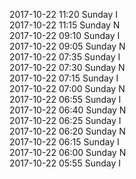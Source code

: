 2017-10-22 11:20 Sunday  I  
2017-10-22 11:15 Sunday  N  
2017-10-22 09:10 Sunday  I  
2017-10-22 09:05 Sunday  N  
2017-10-22 07:35 Sunday  I  
2017-10-22 07:30 Sunday  N  
2017-10-22 07:15 Sunday  I  
2017-10-22 07:00 Sunday  N  
2017-10-22 06:55 Sunday  I  
2017-10-22 06:40 Sunday  N  
2017-10-22 06:25 Sunday  I  
2017-10-22 06:20 Sunday  N  
2017-10-22 06:15 Sunday  I  
2017-10-22 06:00 Sunday  N  
2017-10-22 05:55 Sunday  I  
